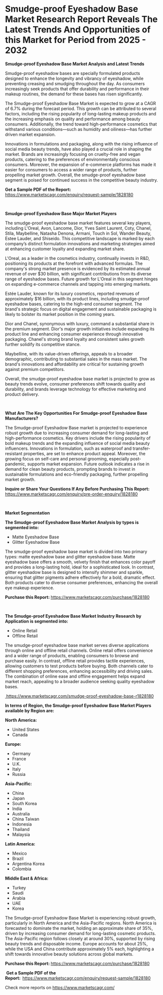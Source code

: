 <p><h1>Smudge-proof Eyeshadow Base Market Research Report Reveals The Latest Trends And Opportunities of this Market for Period from 2025 - 2032</h1></p><p><strong>Smudge-proof Eyeshadow Base Market Analysis and Latest Trends</strong></p>
<p><p>Smudge-proof eyeshadow bases are specially formulated products designed to enhance the longevity and vibrancy of eyeshadow, while preventing creasing and smudging throughout the day. As consumers increasingly seek products that offer durability and performance in their makeup routines, the demand for these bases has risen significantly.</p><p>The Smudge-proof Eyeshadow Base Market is expected to grow at a CAGR of 6.7% during the forecast period. This growth can be attributed to several factors, including the rising popularity of long-lasting makeup products and the increasing emphasis on quality and performance among beauty consumers. Additionally, the trend toward high-performance cosmetics that withstand various conditions—such as humidity and oiliness—has further driven market expansion.</p><p>Innovations in formulations and packaging, along with the rising influence of social media beauty trends, have also played a crucial role in shaping the market. Brands are increasingly focusing on cruelty-free and vegan products, catering to the preferences of environmentally conscious consumers. Moreover, the expansion of e-commerce platforms has made it easier for consumers to access a wider range of products, further propelling market growth. Overall, the smudge-proof eyeshadow base segment is poised for continued success in the competitive beauty industry.</p></p>
<p><strong>Get a Sample PDF of the Report:&nbsp;</strong> <a href="https://www.marketscagr.com/enquiry/request-sample/1828180?utm_campaign=3263&utm_medium=2&utm_source=Github&utm_content=ia&utm_term=05042025&utm_id=smudge-proof-eyeshadow-base">https://www.marketscagr.com/enquiry/request-sample/1828180</a></p>
<p>&nbsp;</p>
<p><strong>Smudge-proof Eyeshadow Base Major Market Players</strong></p>
<p><p>The smudge-proof eyeshadow base market features several key players, including L'Oreal, Avon, Lancome, Dior, Yves Saint Laurent, Coty, Chanel, Stila, Maybelline, Natasha Denona, Armani, Touch in Sol, Wander Beauty, Estee Lauder, and Shiseido. This competitive landscape is marked by each company’s distinct formulation innovations and marketing strategies aimed at enhancing customer loyalty and expanding market share.</p><p>L'Oreal, as a leader in the cosmetics industry, continually invests in R&D, positioning its products at the forefront with advanced formulas. The company's strong market presence is evidenced by its estimated annual revenue of over $30 billion, with significant contributions from its diverse range of eyeshadow bases. Future growth for L'Oreal in this segment hinges on expanding e-commerce channels and tapping into emerging markets.</p><p>Estée Lauder, known for its luxury cosmetics, reported revenues of approximately $16 billion, with its product lines, including smudge-proof eyeshadow bases, catering to the high-end consumer segment. The brand's strategic focus on digital engagement and sustainable packaging is likely to bolster its market position in the coming years.</p><p>Dior and Chanel, synonymous with luxury, command a substantial share in the premium segment. Dior's major growth initiatives include expanding its product line and enhancing consumer experience through innovative packaging. Chanel's strong brand loyalty and consistent sales growth further solidify its competitive stance.</p><p>Maybelline, with its value-driven offerings, appeals to a broader demographic, contributing to substantial sales in the mass market. The brand's innovations and affordability are critical for sustaining growth against premium competitors.</p><p>Overall, the smudge-proof eyeshadow base market is projected to grow as beauty trends evolve, consumer preferences shift towards quality and durability, and brands leverage technology for effective marketing and product delivery.</p></p>
<p>&nbsp;</p>
<p><strong>What Are The Key Opportunities For Smudge-proof Eyeshadow Base Manufacturers?</strong></p>
<p><p>The Smudge-proof Eyeshadow Base market is projected to experience robust growth due to increasing consumer demand for long-lasting and high-performance cosmetics. Key drivers include the rising popularity of bold makeup trends and the expanding influence of social media beauty influencers. Innovations in formulation, such as waterproof and transfer-resistant properties, are set to enhance product appeal. Moreover, the growing focus on self-care and personal grooming, especially post-pandemic, supports market expansion. Future outlook indicates a rise in demand for clean beauty products, prompting brands to invest in sustainable formulations and eco-friendly packaging, further propelling market growth.</p></p>
<p><strong>Inquire or Share Your Questions If Any Before Purchasing This Report:</strong> <a href="https://www.marketscagr.com/enquiry/pre-order-enquiry/1828180?utm_campaign=3263&utm_medium=2&utm_source=Github&utm_content=ia&utm_term=05042025&utm_id=smudge-proof-eyeshadow-base">https://www.marketscagr.com/enquiry/pre-order-enquiry/1828180</a></p>
<p>&nbsp;</p>
<p><strong>Market Segmentation</strong></p>
<p><strong>The Smudge-proof Eyeshadow Base Market Analysis by types is segmented into:</strong></p>
<p><ul><li>Matte Eyeshadow Base</li><li>Glitter Eyeshadow Base</li></ul></p>
<p><p>The smudge-proof eyeshadow base market is divided into two primary types: matte eyeshadow base and glitter eyeshadow base. Matte eyeshadow base offers a smooth, velvety finish that enhances color payoff and provides a long-lasting hold, ideal for a sophisticated look. In contrast, glitter eyeshadow base is designed to intensify shimmer and sparkle, ensuring that glitter pigments adhere effectively for a bold, dramatic effect. Both products cater to diverse consumer preferences, enhancing the overall eye makeup experience.</p></p>
<p><strong>Purchase this Report:&nbsp;</strong><a href="https://www.marketscagr.com/purchase/1828180?utm_campaign=3263&utm_medium=2&utm_source=Github&utm_content=ia&utm_term=05042025&utm_id=smudge-proof-eyeshadow-base">https://www.marketscagr.com/purchase/1828180</a></p>
<p>&nbsp;</p>
<p><strong>The Smudge-proof Eyeshadow Base Market Industry Research by Application is segmented into:</strong></p>
<p><ul><li>Online Retail</li><li>Offline Retail</li></ul></p>
<p><p>The smudge-proof eyeshadow base market serves diverse applications through online and offline retail channels. Online retail offers convenience and a wider range of products, enabling consumers to browse and purchase easily. In contrast, offline retail provides tactile experiences, allowing customers to test products before buying. Both channels cater to different shopping preferences, enhancing accessibility and driving sales. The combination of online ease and offline engagement helps expand market reach, appealing to a broader audience seeking quality eyeshadow bases.</p></p>
<p><a href="https://www.marketscagr.com/smudge-proof-eyeshadow-base-r1828180?utm_campaign=3263&utm_medium=2&utm_source=Github&utm_content=ia&utm_term=05042025&utm_id=smudge-proof-eyeshadow-base">&nbsp;https://www.marketscagr.com/smudge-proof-eyeshadow-base-r1828180</a></p>
<p><strong>In terms of Region, the Smudge-proof Eyeshadow Base Market Players available by Region are:</strong></p>
<p>
    <p> <strong> North America: </strong>
        <ul>
            <li>United States</li>
            <li>Canada</li>
        </ul>
        </p> 
    <p> <strong> Europe: </strong>
        <ul>
            <li>Germany</li>
            <li>France</li>
            <li>U.K.</li>
            <li>Italy</li>
            <li>Russia</li>
        </ul>
        </p> 
    <p> <strong> Asia-Pacific: </strong>
        <ul>
            <li>China</li>
            <li>Japan</li>
            <li>South Korea</li>
            <li>India</li>
            <li>Australia</li>
            <li>China Taiwan</li>
            <li>Indonesia</li>
            <li>Thailand</li>
            <li>Malaysia</li>
        </ul>
        </p> 
    <p> <strong> Latin America: </strong>
        <ul>
            <li>Mexico</li>
            <li>Brazil</li>
            <li>Argentina Korea</li>
            <li>Colombia</li>
        </ul>
        </p> 
    <p> <strong> Middle East & Africa: </strong>
        <ul>
            <li>Turkey</li>
            <li>Saudi</li>
            <li>Arabia</li>
            <li>UAE</li>
            <li>Korea</li>
        </ul>
    </p>
    </p>
<p><p>The Smudge-proof Eyeshadow Base Market is experiencing robust growth, particularly in North America and the Asia-Pacific regions. North America is forecasted to dominate the market, holding an approximate share of 35%, driven by increasing consumer demand for long-lasting cosmetic products. The Asia-Pacific region follows closely at around 30%, supported by rising beauty trends and disposable income. Europe accounts for about 25%, while the USA and China contribute approximately 5% each, highlighting a shift towards innovative beauty solutions across global markets.</p></p>
<p><strong>Purchase this Report: </strong><a href="https://www.marketscagr.com/purchase/1828180?utm_campaign=3263&utm_medium=2&utm_source=Github&utm_content=ia&utm_term=05042025&utm_id=smudge-proof-eyeshadow-base">https://www.marketscagr.com/purchase/1828180</a></p>
<p>&nbsp;<strong>Get a Sample PDF of the Report:&nbsp;&nbsp;</strong><a href="https://www.marketscagr.com/enquiry/request-sample/1828180?utm_campaign=3263&utm_medium=2&utm_source=Github&utm_content=ia&utm_term=05042025&utm_id=smudge-proof-eyeshadow-base">https://www.marketscagr.com/enquiry/request-sample/1828180</a></p>
<p><strong></strong></p>
<p>Check more reports on <a href="https://www.marketscagr.com/?utm_campaign=3263&utm_medium=2&utm_source=Github&utm_content=ia&utm_term=05042025&utm_id=smudge-proof-eyeshadow-base">https://www.marketscagr.com/</a></p>